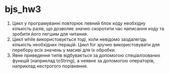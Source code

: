 # bjs_hw3
1. Цикл у програмуванні повторює певний блок коду необхідну кількість разів, що дозволяє значно скоротити час написання коду та зробити його легшим для читання.
2. Цикл while використовується тоді, коли невідомо заздалегідь кількість необхідних ітерацій. Цикл for зручно використовувати для перебору всіх значень у масиві для їх обробки.
3. Явне приведення типів відбувається за допомогою спеціалізованих функцій (наприклад toString), а неявне за допомогою операторів, наприклад нестрогого порівняння.
